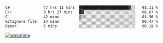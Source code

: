 <!--START_SECTION:waka-->

```txt
C#               47 hrs 11 mins  ██████████████████████▓░░   91.11 %
C++              3 hrs 27 mins   █▓░░░░░░░░░░░░░░░░░░░░░░░   06.67 %
C                42 mins         ▒░░░░░░░░░░░░░░░░░░░░░░░░   01.36 %
GitIgnore file   14 mins         ░░░░░░░░░░░░░░░░░░░░░░░░░   00.47 %
Razor            5 mins          ░░░░░░░░░░░░░░░░░░░░░░░░░   00.19 %
```

<!--END_SECTION:waka-->
[![wakatime](https://wakatime.com/badge/user/6c2f442e-41b4-42e3-bc06-d5d8203ad1da.svg)](https://wakatime.com/@6c2f442e-41b4-42e3-bc06-d5d8203ad1da)
